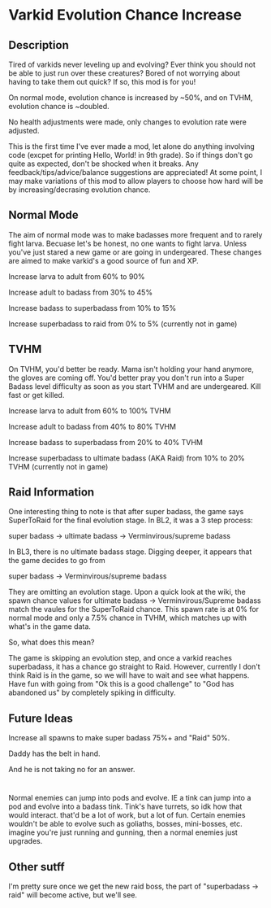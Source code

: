 Varkid Evolution Chance Increase
================================

## Description

Tired of varkids never leveling up and evolving? Ever think you should not be able to just run over these creatures? Bored of not worrying about having to take them out quick? If so, this mod is for you!

On normal mode, evolution chance is increased by ~50%, and on TVHM, evolution chance is ~doubled. 

No health adjustments were made, only changes to evolution rate were adjusted.

This is the first time I've ever made a mod, let alone do anything involving code (excpet for printing Hello, World! in 9th grade).
So if things don't go quite as expected, don't be shocked when it breaks. Any feedback/tips/advice/balance suggestions are appreciated! 
At some point, I may make variations of this mod to allow players to choose how hard will be by increasing/decrasing evolution chance.

## Normal Mode

The aim of normal mode was to make badasses more frequent and to rarely fight larva. 
Becuase let's be honest, no one wants to fight larva. Unless you've just stared a new game or are going in undergeared.
These changes are aimed to make varkid's a good source of fun and XP.

Increase larva to adult from 60% to 90%

Increase adult to badass from 30% to 45%

Increase badass to superbadass from 10% to 15%

Increase superbadass to raid from 0% to 5% (currently not in game)

## TVHM

On TVHM, you'd better be ready. Mama isn't holding your hand anymore, the gloves are coming off.
You'd better pray you don't run into a Super Badass level difficulty as soon as you start TVHM and are undergeared.
Kill fast or get killed.

Increase larva to adult from 60% to 100% TVHM

Increase adult to badass from 40% to 80% TVHM

Increase badass to superbadass from 20% to 40% TVHM

Increase superbadass to ultimate badass (AKA Raid) from 10% to 20% TVHM (currently not in game)

## Raid Information

One interesting thing to note is that after super badass, the game says SuperToRaid for the final evolution stage. In BL2, it was a 3 step process:

super badass -> ultimate badass -> Verminvirous/supreme badass

In BL3, there is no ultimate badass stage.
Digging deeper, it appears that the game decides to go from

super badass -> Verminvirous/supreme badass

They are omitting an evolution stage.
Upon a quick look at the wiki, the spawn chance values for ultimate badass -> Verminvirous/Supreme badass match the vaules for the SuperToRaid chance.
This spawn rate is at 0% for normal mode and only a 7.5% chance in TVHM, which matches up with what's in the game data.

So, what does this mean?

The game is skipping an evolution step, and once a varkid reaches superbadass, it has a chance go straight to Raid. 
However, currently I don't think Raid is in the game, so we will have to wait and see what happens.
Have fun with going from "Ok this is a good challenge" to "God has abandoned us" by completely spiking in difficulty.

## Future Ideas
Increase all spawns to make super badass 75%+ and "Raid" 50%. 

Daddy has the belt in hand.

And he is not taking no for an answer.

#

Normal enemies can jump into pods and evolve. IE a tink can jump into a pod and evolve into a badass tink.
Tink's have turrets, so idk how that would interact. that'd be a lot of work, but a lot of fun.
Certain enemies wouldn't be able to evolve such as goliaths, bosses, mini-bosses, etc.
imagine you're just running and gunning, then a normal enemies just upgrades.

## Other sutff

I'm pretty sure once we get the new raid boss, the part of "superbadass -> raid" will become active, but we'll see.
